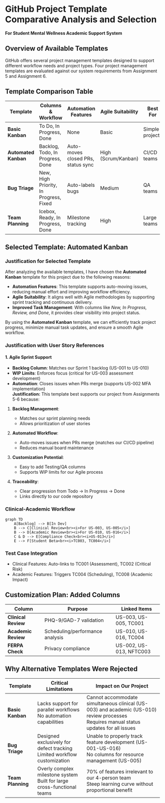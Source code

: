 # GitHub Project Template Comparative Analysis and Selection  
**For Student Mental Wellness Academic Support System** 

## Overview of Available Templates  
GitHub offers several project management templates designed to support different workflow needs and project types. Four project management templates are evaluated against our system requirements from Assignment 5  and Assignment 6.   

## Template Comparison Table  

| Template | Columns & Workflow | Automation Features | Agile Suitability | Best For | Limitations for Our Project |  
|----------|--------------------|---------------------|-------------------|----------|-----------------------------|  
| **Basic Kanban** | To Do, In Progress, Done | None | Basic | Simple projects | Cannot handle clinical/academic dual workflows |  
| **Automated Kanban** | Backlog, Todo, In Progress, Done | Auto-moves closed PRs, status sync | High (Scrum/Kanban) | CI/CD teams | Requires 2 custom columns added |  
| **Bug Triage** | New, High Priority, In Progress, Fixed | Auto-labels bugs | Medium | QA teams | No support for feature development (US-001 to US-016) |  
| **Team Planning** | Icebox, Ready, In Progress, Done | Milestone tracking | High | Large teams | Overkill for our 4-person team |  


## Selected Template: **Automated Kanban** 
### Justification for Selected Template
After analyzing the available templates, I have chosen the **Automated Kanban** template for this project due to the following reasons:

- **Automation Features**: This template supports auto-moving issues, reducing manual effort and improving workflow efficiency.
- **Agile Suitability**: It aligns well with Agile methodologies by supporting sprint tracking and continuous delivery.
- **Improved Task Management**: With columns like *New, In Progress, Review, and Done*, it provides clear visibility into project status.

By using the **Automated Kanban** template, we can efficiently track project progress, minimize manual task updates, and ensure a smooth Agile workflow.

### Justification with User Story References  

#### 1. Agile Sprint Support  
- **Backlog Column**: Matches our Sprint 1 backlog (US-001 to US-010)  
- **WIP Limits**: Enforces focus (critical for US-003 assessment development)  
- **Automation**: Closes issues when PRs merge (supports US-002 MFA implementation)  
**Justification:**
This template best supports our project from Assignments 5-6 because:

1. **Backlog Management**:
   - Matches our sprint planning needs
   - Allows prioritization of user stories

2. **Automated Workflow**:
   - Auto-moves issues when PRs merge (matches our CI/CD pipeline)
   - Reduces manual board maintenance

3. **Customization Potential**:
   - Easy to add Testing/QA columns
   - Supports WIP limits for our Agile process

4. **Traceability**:
   - Clear progression from Todo → In Progress → Done
   - Links directly to our code repository

###  Clinical-Academic Workflow  
```mermaid  
graph TD  
    A[Backlog] --> B[In Dev]  
    B --> C[Clinical Review<br><i>For US-003, US-005</i>]  
    B --> D[Academic Review<br><i>For US-010, US-016</i>]  
    C & D --> E[Compliance Check<br><i>US-013</i>]  
    E --> F[Student Beta<br><i>TC003, TC004</i>]
```

### Test Case Integration
- Clinical Features: Auto-links to TC001 (Assessment), TC002 (Critical Risk)
- Academic Features: Triggers TC004 (Scheduling), TC008 (Academic Impact)

## Customization Plan: Added Columns

| Column | Purpose | Linked Items |
|--------|---------|--------------|
| **Clinical Review** | PHQ-9/GAD-7 validation | US-003, US-005, TC001 |
| **Academic Review** | Scheduling/performance analysis | US-010, US-016, TC004 |
| **FERPA Check** | Privacy compliance | US-002, US-013, NFTC003 |

## Why Alternative Templates Were Rejected

| Template          | Critical Limitations | Impact on Our Project |
|-------------------|-----------------------|-----------------------|
| **Basic Kanban**  | Lacks support for parallel workflows<br>No automation capabilities | Cannot accommodate simultaneous clinical (US-003) and academic (US-010) review processes<br>Requires manual status updates for all issues |
| **Bug Triage**    | Designed exclusively for defect tracking<br>Limited workflow customization | Unable to properly track feature development (US-001-US-016)<br>No columns for resource management (US-005) |
| **Team Planning** | Overly complex milestone system<br>Built for large cross-functional teams | 70% of features irrelevant to our 4-person team<br>Steep learning curve without proportional benefit |
